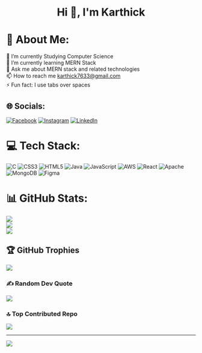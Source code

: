 <h1 align="center">Hi 👋, I'm Karthick</h1>

# 💫 About Me:
🔭 I’m currently Studying Computer Science<br>🌱 I’m currently learning MERN Stack<br>💬 Ask me about MERN stack and related technologies<br>📫 How to reach me karthick7633@gmail.com<br>⚡ Fun fact: I use tabs over spaces<br>


## 🌐 Socials:
[![Facebook](https://img.shields.io/badge/Facebook-%231877F2.svg?logo=Facebook&logoColor=white)](https://facebook.com/Karthick.G) [![Instagram](https://img.shields.io/badge/Instagram-%23E4405F.svg?logo=Instagram&logoColor=white)](https://instagram.com/_soldier_boy__) [![LinkedIn](https://img.shields.io/badge/LinkedIn-%230077B5.svg?logo=linkedin&logoColor=white)](https://linkedin.com/in/Karthick-G12) 

# 💻 Tech Stack:
![C](https://img.shields.io/badge/c-%2300599C.svg?style=for-the-badge&logo=c&logoColor=white) ![CSS3](https://img.shields.io/badge/css3-%231572B6.svg?style=for-the-badge&logo=css3&logoColor=white) ![HTML5](https://img.shields.io/badge/html5-%23E34F26.svg?style=for-the-badge&logo=html5&logoColor=white) ![Java](https://img.shields.io/badge/java-%23ED8B00.svg?style=for-the-badge&logo=java&logoColor=white) ![JavaScript](https://img.shields.io/badge/javascript-%23323330.svg?style=for-the-badge&logo=javascript&logoColor=%23F7DF1E) ![AWS](https://img.shields.io/badge/AWS-%23FF9900.svg?style=for-the-badge&logo=amazon-aws&logoColor=white) ![React](https://img.shields.io/badge/react-%2320232a.svg?style=for-the-badge&logo=react&logoColor=%2361DAFB) ![Apache](https://img.shields.io/badge/apache-%23D42029.svg?style=for-the-badge&logo=apache&logoColor=white) ![MongoDB](https://img.shields.io/badge/MongoDB-%234ea94b.svg?style=for-the-badge&logo=mongodb&logoColor=white) 	![Figma](https://img.shields.io/badge/figma-%23F24E1E.svg?style=for-the-badge&logo=figma&logoColor=white)
# 📊 GitHub Stats:
![](https://github-readme-stats.vercel.app/api?username=Karthick-G12&theme=radical&hide_border=true&include_all_commits=false&count_private=true)<br/>
![](https://github-readme-streak-stats.herokuapp.com/?user=Karthick-G12&theme=radical&hide_border=true)<br/>
![](https://github-readme-stats.vercel.app/api/top-langs/?username=Karthick-G12&theme=radical&hide_border=true&include_all_commits=false&count_private=true&layout=compact)

## 🏆 GitHub Trophies
![](https://github-profile-trophy.vercel.app/?username=Karthick-G12&theme=radical&no-frame=true&no-bg=false&margin-w=4)

### ✍️ Random Dev Quote
![](https://quotes-github-readme.vercel.app/api?type=horizontal&theme=radical)

### 🔝 Top Contributed Repo
![](https://github-contributor-stats.vercel.app/api?username=Karthick-G12&limit=5&theme=radical&combine_all_yearly_contributions=true)

---
[![](https://visitcount.itsvg.in/api?id=Karthick-G12&icon=1&color=1)](https://visitcount.itsvg.in)

<!-- Proudly created with GPRM ( https://gprm.itsvg.in ) -->
